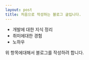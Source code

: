 ```yaml
---
layout: post
title: 처음으로 작성하는 블로그 글입니다.
---
```


- 개발에 대한 지식 정리
- 취미에대한 경험
- 노하우

위 항목에대해서 블로그를 작성하려 합니다.
